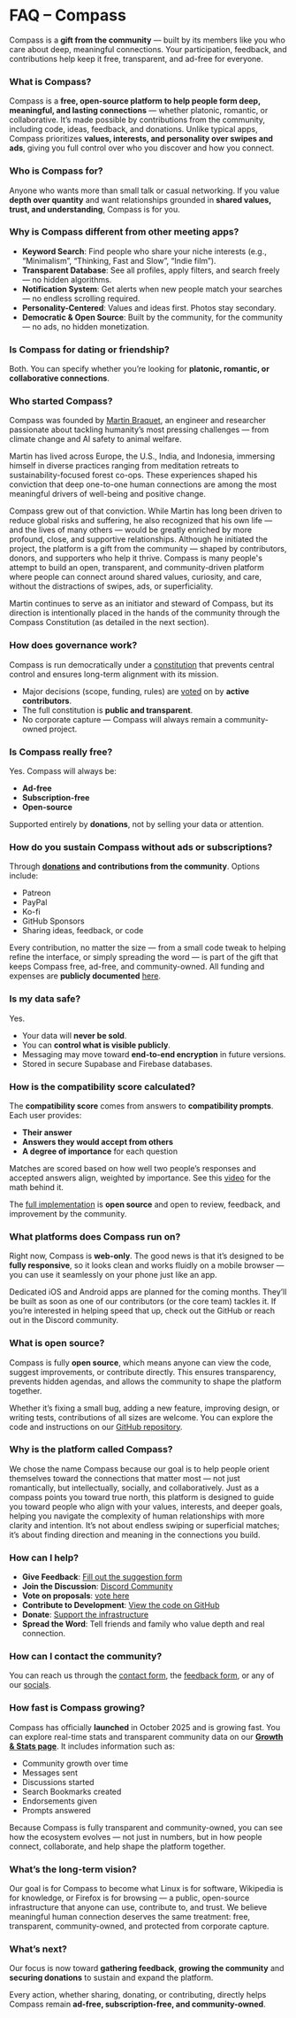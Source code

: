 # FAQ – Compass

Compass is a **gift from the community** — built by its members like you who care about deep, meaningful connections. Your participation, feedback, and contributions help keep it free, transparent, and ad-free for everyone.

### What is Compass?

Compass is a **free, open-source platform to help people form deep, meaningful, and lasting connections** — whether platonic, romantic, or collaborative. It’s made possible by contributions from the community, including code, ideas, feedback, and donations. Unlike typical apps, Compass prioritizes **values, interests, and personality over swipes and ads**, giving you full control over who you discover and how you connect.

### Who is Compass for?

Anyone who wants more than small talk or casual networking. If you value **depth over quantity** and want relationships grounded in **shared values, trust, and understanding**, Compass is for you.

### Why is Compass different from other meeting apps?

* **Keyword Search**: Find people who share your niche interests (e.g., “Minimalism”, “Thinking, Fast and Slow”, “Indie film”).
* **Transparent Database**: See all profiles, apply filters, and search freely — no hidden algorithms.
* **Notification System**: Get alerts when new people match your searches — no endless scrolling required.
* **Personality-Centered**: Values and ideas first. Photos stay secondary.
* **Democratic & Open Source**: Built by the community, for the community — no ads, no hidden monetization.

### Is Compass for dating or friendship?

Both. You can specify whether you’re looking for **platonic, romantic, or collaborative connections**.

### Who started Compass?

Compass was founded by [Martin Braquet](https://www.martinbraquet.com), an engineer and researcher passionate about tackling humanity’s most pressing challenges — from climate change and AI safety to animal welfare.

Martin has lived across Europe, the U.S., India, and Indonesia, immersing himself in diverse practices ranging from meditation retreats to sustainability-focused forest co-ops. These experiences shaped his conviction that deep one-to-one human connections are among the most meaningful drivers of well-being and positive change.

Compass grew out of that conviction. While Martin has long been driven to reduce global risks and suffering, he also recognized that his own life — and the lives of many others — would be greatly enriched by more profound, close, and supportive relationships. Although he initiated the project, the platform is a gift from the community — shaped by contributors, donors, and supporters who help it thrive. Compass is many people's attempt to build an open, transparent, and community-driven platform where people can connect around shared values, curiosity, and care, without the distractions of swipes, ads, or superficiality.

Martin continues to serve as an initiator and steward of Compass, but its direction is intentionally placed in the hands of the community through the Compass Constitution (as detailed in the next section).

### How does governance work?

Compass is run democratically under a [constitution](/constitution) that prevents central control and ensures long-term alignment with its mission.

* Major decisions (scope, funding, rules) are [voted](/vote) on by **active contributors**.
* The full constitution is **public and transparent**.
* No corporate capture — Compass will always remain a community-owned project.

### Is Compass really free?

Yes. Compass will always be:

* **Ad-free**
* **Subscription-free**
* **Open-source**

Supported entirely by **donations**, not by selling your data or attention.

### How do you sustain Compass without ads or subscriptions?

Through **[donations](/support) and contributions from the community**. Options include:

* Patreon
* PayPal
* Ko-fi
* GitHub Sponsors
* Sharing ideas, feedback, or code

Every contribution, no matter the size — from a small code tweak to helping refine the interface, or simply spreading the word — is part of the gift that keeps Compass free, ad-free, and community-owned. All funding and expenses are **publicly documented** [here](/financials).

### Is my data safe?

Yes.

* Your data will **never be sold**.
* You can **control what is visible publicly**.
* Messaging may move toward **end-to-end encryption** in future versions.
* Stored in secure Supabase and Firebase databases.

### How is the compatibility score calculated?

The **compatibility score** comes from answers to **compatibility prompts**. Each user provides:

* **Their answer**
* **Answers they would accept from others**
* **A degree of importance** for each question

Matches are scored based on how well two people’s responses and accepted answers align, weighted by importance. See this [video](https://www.youtube.com/watch?v=m9PiPlRuy6E) for the math behind it.

The [full implementation](https://github.com/CompassConnections/Compass/blob/main/common/src/love/compatibility-score.ts) is **open source** and open to review, feedback, and improvement by the community.

### What platforms does Compass run on?

Right now, Compass is **web-only**. The good news is that it’s designed to be **fully responsive**, so it looks clean and works fluidly on a mobile browser — you can use it seamlessly on your phone just like an app.

Dedicated iOS and Android apps are planned for the coming months. They’ll be built as soon as one of our contributors (or the core team) tackles it. If you’re interested in helping speed that up, check out the GitHub or reach out in the Discord community.

### What is open source?

Compass is fully **open source**, which means anyone can view the code, suggest improvements, or contribute directly. This ensures transparency, prevents hidden agendas, and allows the community to shape the platform together.

Whether it’s fixing a small bug, adding a new feature, improving design, or writing tests, contributions of all sizes are welcome. You can explore the code and instructions on our [GitHub repository](https://github.com/CompassConnections/Compass).

### Why is the platform called Compass?

We chose the name Compass because our goal is to help people orient themselves toward the connections that matter most — not just romantically, but intellectually, socially, and collaboratively. Just as a compass points you toward true north, this platform is designed to guide you toward people who align with your values, interests, and deeper goals, helping you navigate the complexity of human relationships with more clarity and intention. It’s not about endless swiping or superficial matches; it’s about finding direction and meaning in the connections you build.

### How can I help?

* **Give Feedback**: [Fill out the suggestion form](https://forms.gle/tKnXUMAbEreMK6FC6)
* **Join the Discussion**: [Discord Community](https://discord.gg/8Vd7jzqjun)
* **Vote on proposals**: [vote here](/vote)
* **Contribute to Development**: [View the code on GitHub](https://github.com/CompassConnections/Compass)
* **Donate**: [Support the infrastructure](/support)
* **Spread the Word**: Tell friends and family who value depth and real connection.

### How can I contact the community?

You can reach us through the [contact form](/contact), the [feedback form](https://forms.gle/tKnXUMAbEreMK6FC6), or any of our [socials](/social).

### How fast is Compass growing?

Compass has officially **launched** in October 2025 and is growing fast. You can explore real-time stats and transparent community data on our [**Growth & Stats page**](/stats). It includes information such as:

* Community growth over time
* Messages sent
* Discussions started
* Search Bookmarks created
* Endorsements given
* Prompts answered

[//]: # (* Feature votes and participation rates)
[//]: # (* Contributions and donations)
[//]: # (* Number of active users)

Because Compass is fully transparent and community-owned, you can see how the ecosystem evolves — not just in numbers, but in how people connect, collaborate, and help shape the platform together.

### What’s the long-term vision?

Our goal is for Compass to become what Linux is for software, Wikipedia is for knowledge, or Firefox is for browsing — a public, open-source infrastructure that anyone can use, contribute to, and trust. We believe meaningful human connection deserves the same treatment: free, transparent, community-owned, and protected from corporate capture.

### What’s next?

Our focus is now toward **gathering feedback**, **growing the community** and **securing donations** to sustain and expand the platform.

Every action, whether sharing, donating, or contributing, directly helps Compass remain **ad-free, subscription-free, and community-owned**.
